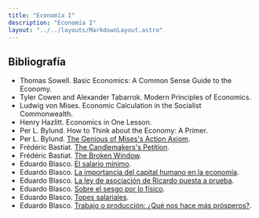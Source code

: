 ```yaml
---
title: "Economía I"
description: "Economía I"
layout: "../../layouts/MarkdownLayout.astro"
---
```


## Bibliografía

- Thomas Sowell. Basic Economics: A Common Sense Guide to the Economy.
- Tyler Cowen and Alexander Tabarrok. Modern Principles of Economics.
- Ludwig von Mises. Economic Calculation in the Socialist Commonwealth.
- Henry Hazlitt. Economics in One Lesson.
- Per L. Bylund. How to Think about the Economy: A Primer.
- Per L. Bylund. [The Genious of Mises's Action Axiom](https://mises.org/mises-wire/genius-misess-action-axiom).
- Frédéric Bastiat. [The Candlemakers's Petition](https://mises.org/mises-daily/candlemakers-petition).
- Frédéric Bastiat. [The Broken Window](https://mises.org/mises-daily/broken-window).
- Eduardo Blasco. [El salario mínimo](https://micajondesastre.substack.com/p/el-salario-minimo).
- Eduardo Blasco. [La importancia del capital humano en la economía](https://micajondesastre.substack.com/p/la-importancia-del-capital-humano).
- Eduardo Blasco. [La ley de asociación de Ricardo puesta a prueba](https://etsine.unidema.com/blog-etsine/la-ley-de-asociacion-de-david-ricardo/).
- Eduardo Blasco. [Sobre el sesgo por lo físico](https://micajondesastre.substack.com/p/sobre-el-sesgo-por-lo-fisico).
- Eduardo Blasco. [Topes salariales](https://micajondesastre.substack.com/p/topes-salariales).
- Eduardo Blasco. [Trabajo o producción: ¿Qué nos hace más prósperos?](https://micajondesastre.substack.com/p/trabajo-o-produccion-que-nos-hace).

